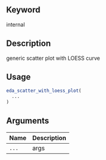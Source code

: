 ## Keyword

internal

## Description

generic scatter plot with LOESS curve

## Usage

```r
eda_scatter_with_loess_plot(
  ...
)
```

## Arguments

| Name | Description |
|------|-------------|
| `...` | args |


